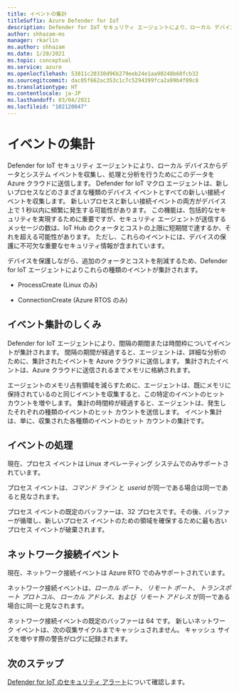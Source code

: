 ```yaml
---
title: イベントの集計
titleSuffix: Azure Defender for IoT
description: Defender for IoT セキュリティ エージェントにより、ローカル デバイスからデータとシステム イベントを収集し、処理と分析を行うためにこのデータを Azure クラウドに送信します。
author: shhazam-ms
manager: rkarlin
ms.author: shhazam
ms.date: 1/20/2021
ms.topic: conceptual
ms.service: azure
ms.openlocfilehash: 53811c20330d96b279eeb24e1aa90248b60fcb32
ms.sourcegitcommit: dac05f662ac353c1c7c5294399fca2a99b4f89c8
ms.translationtype: HT
ms.contentlocale: ja-JP
ms.lasthandoff: 03/04/2021
ms.locfileid: "102120047"
---
```

# <a name="event-aggregation"></a>イベントの集計 

Defender for IoT セキュリティ エージェントにより、ローカル デバイスからデータとシステム イベントを収集し、処理と分析を行うためにこのデータを Azure クラウドに送信します。 Defender for IoT マクロ エージェントは、新しいプロセスなどのさまざまな種類のデバイス イベントとすべての新しい接続イベントを収集します。 新しいプロセスと新しい接続イベントの両方がデバイス上で 1 秒以内に頻繁に発生する可能性があります。 この機能は、包括的なセキュリティを実現するために重要ですが、セキュリティ エージェントが送信するメッセージの数は、IoT Hub のクォータとコストの上限に短期間で達するか、それを超える可能性があります。 ただし、これらのイベントには、デバイスの保護に不可欠な重要なセキュリティ情報が含まれています。 

デバイスを保護しながら、追加のクォータとコストを削減するため、Defender for IoT エージェントによりこれらの種類のイベントが集計されます。 

- ProcessCreate (Linux のみ) 

- ConnectionCreate (Azure RTOS のみ) 

## <a name="how-does-event-aggregation-work"></a>イベント集計のしくみ 

Defender for IoT エージェントにより、間隔の期間または時間枠についてイベントが集計されます。 間隔の期間が経過すると、エージェントは、詳細な分析のために、集計されたイベントを Azure クラウドに送信します。 集計されたイベントは、Azure クラウドに送信されるまでメモリに格納されます。 

エージェントのメモリ占有領域を減らすために、エージェントは、既にメモリに保持されているのと同じイベントを収集すると、この特定のイベントのヒット カウントを増やします。 集計の時間枠が経過すると、エージェントは、発生したそれぞれの種類のイベントのヒット カウントを送信します。 イベント集計は、単に、収集された各種類のイベントのヒット カウントの集計です。 

## <a name="process-events"></a>イベントの処理 

現在、プロセス イベントは Linux オペレーティング システムでのみサポートされています。 

プロセス イベントは、*コマンド ライン* と  *userid* が同一である場合は同一であると見なされます。 

プロセス イベントの既定のバッファーは、32 プロセスです。その後、バッファーが循環し、新しいプロセス イベントのための領域を確保するために最も古いプロセス イベントが破棄されます。  

## <a name="network-connection-events"></a>ネットワーク接続イベント 

現在、ネットワーク接続イベントは Azure RTO でのみサポートされています。 

ネットワーク接続イベントは、*ローカル ポート*、 *リモート ポート*、 *トランスポート プロトコル*、 *ローカル アドレス*、および  *リモート アドレス* が同一である場合に同一と見なされます。 

ネットワーク接続イベントの既定のバッファーは 64 です。 新しいネットワーク イベントは、次の収集サイクルまでキャッシュされません。 キャッシュ サイズを増やす際の警告がログに記録されます。

## <a name="next-steps"></a>次のステップ

[Defender for IoT のセキュリティ アラート](concept-security-alerts.md)について確認します。
